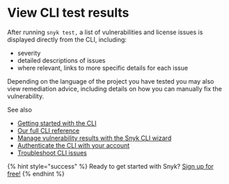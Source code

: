# View CLI test results

After running `snyk test,` a list of vulnerabilities and license issues is displayed directly from the CLI, including:

* severity
* detailed descriptions of issues
* where relevant, links to more specific details for each issue

Depending on the language of the project you have tested you may also view remediation advice, including details on how you can manually fix the vulnerability.

See also

* [Getting started with the CLI](https://support.snyk.io/hc/articles/360003812458#UUID-19fc37f2-b686-11ed-b85c-4789e90c8dfc)
* [Our full CLI reference](https://support.snyk.io/hc/articles/360003812578#UUID-c88e66cf-431c-9ab1-d388-a8f82991c6e0)
* [Manage vulnerability results with the Snyk CLI wizard](https://support.snyk.io/hc/articles/360003851357#UUID-b401cc8a-a55a-2b74-d9e5-c92dd49ed58c)
* [Authenticate the CLI with your account](https://support.snyk.io/hc/articles/360004499218#UUID-1a9a711e-0e13-7e30-10ed-8eb8fa8fd57a)
* [Troubleshoot CLI issues](https://support.snyk.io/hc/articles/360003812618#UUID-aa10318d-3714-96cb-0134-0f05d965195a)

{% hint style="success" %}
Ready to get started with Snyk? [Sign up for free!](https://snyk.io/login?cta=sign-up&loc=footer&page=support_docs_page)
{% endhint %}

